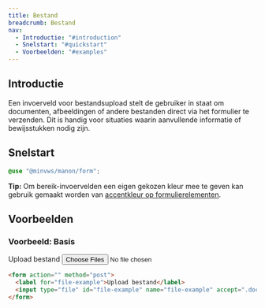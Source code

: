 ```yaml
---
title: Bestand
breadcrumb: Bestand
nav:
  - Introductie: "#introduction"
  - Snelstart: "#quickstart"
  - Voorbeelden: "#examples"
---
```


<h2 id="introduction">Introductie</h2>

Een invoerveld voor bestandsupload stelt de gebruiker in staat om documenten, afbeeldingen of andere bestanden direct via het formulier te verzenden. Dit is handig voor situaties waarin aanvullende informatie of bewijsstukken nodig zijn.

<h2 id="quickstart">Snelstart</h2>

```css
@use "@minvws/manon/form";
```

<p class="explanation">
  <strong>Tip:</strong> Om bereik-invoervelden een eigen gekozen kleur mee te geven kan
  gebruik gemaakt worden van
  <a href="/library/components/forms/form-layout-accent-color">accentkleur op formulierelementen</a>.
</p>

<h2 id="examples">Voorbeelden</h2>

### Voorbeeld: Basis

<form action="" method="post">
  <label for="file-example">Upload bestand</label>
  <input
    type="file"
    id="file-example"
    name="file-example"
    accept=".doc, .docx, .pdf"
    multiple
  />
</form>

```html
<form action="" method="post">
  <label for="file-example">Upload bestand</label>
  <input type="file" id="file-example" name="file-example" accept=".doc, .docx, .pdf" multiple />
</form>
```
